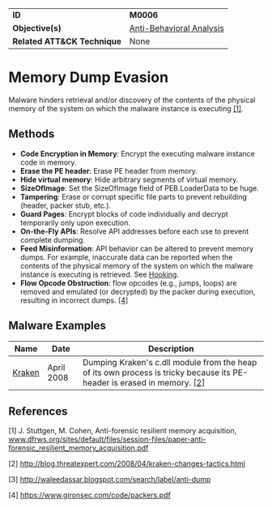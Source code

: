 |||
|---------|------------------------|
|**ID**|**M0006**|
|**Objective(s)**|[Anti-Behavioral Analysis](https://github.com/MBCProject/mbc-markdown/tree/master/anti-behavioral-analysis)|
|**Related ATT&CK Technique**|None|

Memory Dump Evasion
===================
Malware hinders retrieval and/or discovery of the contents of the physical memory of the system on which the malware instance is executing [[1]](#1).

Methods
-------
* **Code Encryption in Memory**: Encrypt the executing malware instance code in memory.
* **Erase the PE header**: Erase PE header from memory.
* **Hide virtual memory**: Hide arbitrary segments of virtual memory.
* **SizeOfImage**: Set the SizeOfImage field of PEB.LoaderData to be huge.
* **Tampering**: Erase or corrupt specific file parts to prevent rebuilding (header, packer stub, etc.).
* **Guard Pages**: Encrypt blocks of code individually and decrypt temporarily only upon execution.
* **On-the-Fly APIs**: Resolve API addresses before each use to prevent complete dumping.
* **Feed Misinformation**: API behavior can be altered to prevent memory dumps. For example, inaccurate data can be reported when the contents of the physical memory of the system on which the malware instance is executing is retrieved. See [Hooking](https://github.com/MBCProject/mbc-markdown/blob/master/anti-behavioral-analysis/hooking.md).
* **Flow Opcode Obstruction**: flow opcodes (e.g., jumps, loops) are removed and emulated (or decrypted) by the packer during execution, resulting in incorrect dumps. [[4]](#4)

Malware Examples
----------------
|Name|Date|Description|
|-----------------------------|-----------|-----------------------------|
|[Kraken](https://github.com/MBCProject/mbc-markdown/blob/master/xample-malware/kraken.md)| April 2008| Dumping Kraken's c.dll module from the heap of its own process is tricky because its PE-header is erased in memory. [[2]](#2)|

References
----------
<a name="1">[1]</a> J. Stuttgen, M. Cohen, Anti-forensic resilient memory acquisition, www.dfrws.org/sites/default/files/session-files/paper-anti-forensic_resilient_memory_acquisition.pdf

<a name="2">[2]</a> http://blog.threatexpert.com/2008/04/kraken-changes-tactics.html

<a name="3">[3]</a> http://waleedassar.blogspot.com/search/label/anti-dump

<a name="4">[4]</a> https://www.gironsec.com/code/packers.pdf
 
 
